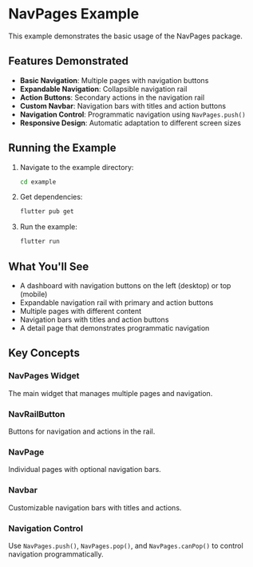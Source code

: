 # NavPages Example

This example demonstrates the basic usage of the NavPages package.

## Features Demonstrated

- **Basic Navigation**: Multiple pages with navigation buttons
- **Expandable Navigation**: Collapsible navigation rail
- **Action Buttons**: Secondary actions in the navigation rail
- **Custom Navbar**: Navigation bars with titles and action buttons
- **Navigation Control**: Programmatic navigation using `NavPages.push()`
- **Responsive Design**: Automatic adaptation to different screen sizes

## Running the Example

1. Navigate to the example directory:
   ```bash
   cd example
   ```

2. Get dependencies:
   ```bash
   flutter pub get
   ```

3. Run the example:
   ```bash
   flutter run
   ```

## What You'll See

- A dashboard with navigation buttons on the left (desktop) or top (mobile)
- Expandable navigation rail with primary and action buttons
- Multiple pages with different content
- Navigation bars with titles and action buttons
- A detail page that demonstrates programmatic navigation

## Key Concepts

### NavPages Widget
The main widget that manages multiple pages and navigation.

### NavRailButton
Buttons for navigation and actions in the rail.

### NavPage
Individual pages with optional navigation bars.

### Navbar
Customizable navigation bars with titles and actions.

### Navigation Control
Use `NavPages.push()`, `NavPages.pop()`, and `NavPages.canPop()` to control navigation programmatically.
